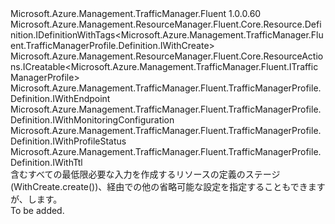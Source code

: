 <Type Name="IWithCreate" FullName="Microsoft.Azure.Management.TrafficManager.Fluent.TrafficManagerProfile.Definition.IWithCreate">
  <TypeSignature Language="C#" Value="public interface IWithCreate : Microsoft.Azure.Management.ResourceManager.Fluent.Core.Resource.Definition.IDefinitionWithTags&lt;Microsoft.Azure.Management.TrafficManager.Fluent.TrafficManagerProfile.Definition.IWithCreate&gt;, Microsoft.Azure.Management.ResourceManager.Fluent.Core.ResourceActions.ICreatable&lt;Microsoft.Azure.Management.TrafficManager.Fluent.ITrafficManagerProfile&gt;, Microsoft.Azure.Management.TrafficManager.Fluent.TrafficManagerProfile.Definition.IWithEndpoint, Microsoft.Azure.Management.TrafficManager.Fluent.TrafficManagerProfile.Definition.IWithMonitoringConfiguration, Microsoft.Azure.Management.TrafficManager.Fluent.TrafficManagerProfile.Definition.IWithProfileStatus, Microsoft.Azure.Management.TrafficManager.Fluent.TrafficManagerProfile.Definition.IWithTtl" />
  <TypeSignature Language="ILAsm" Value=".class public interface auto ansi abstract IWithCreate implements class Microsoft.Azure.Management.ResourceManager.Fluent.Core.Resource.Definition.IDefinitionWithTags`1&lt;class Microsoft.Azure.Management.TrafficManager.Fluent.TrafficManagerProfile.Definition.IWithCreate&gt;, class Microsoft.Azure.Management.ResourceManager.Fluent.Core.ResourceActions.ICreatable`1&lt;class Microsoft.Azure.Management.TrafficManager.Fluent.ITrafficManagerProfile&gt;, class Microsoft.Azure.Management.ResourceManager.Fluent.Core.ResourceActions.IIndexable, class Microsoft.Azure.Management.TrafficManager.Fluent.TrafficManagerProfile.Definition.IWithEndpoint, class Microsoft.Azure.Management.TrafficManager.Fluent.TrafficManagerProfile.Definition.IWithMonitoringConfiguration, class Microsoft.Azure.Management.TrafficManager.Fluent.TrafficManagerProfile.Definition.IWithProfileStatus, class Microsoft.Azure.Management.TrafficManager.Fluent.TrafficManagerProfile.Definition.IWithTtl" />
  <TypeSignature Language="DocId" Value="T:Microsoft.Azure.Management.TrafficManager.Fluent.TrafficManagerProfile.Definition.IWithCreate" />
  <TypeSignature Language="VB.NET" Value="Public Interface IWithCreate&#xA;Implements ICreatable(Of ITrafficManagerProfile), IDefinitionWithTags(Of IWithCreate), IWithEndpoint, IWithMonitoringConfiguration, IWithProfileStatus, IWithTtl" />
  <TypeSignature Language="F#" Value="type IWithCreate = interface&#xA;    interface ICreatable&lt;ITrafficManagerProfile&gt;&#xA;    interface IIndexable&#xA;    interface IDefinitionWithTags&lt;IWithCreate&gt;&#xA;    interface IWithMonitoringConfiguration&#xA;    interface IWithTtl&#xA;    interface IWithProfileStatus&#xA;    interface IWithEndpoint" />
  <AssemblyInfo>
    <AssemblyName>Microsoft.Azure.Management.TrafficManager.Fluent</AssemblyName>
    <AssemblyVersion>1.0.0.60</AssemblyVersion>
  </AssemblyInfo>
  <Interfaces>
    <Interface>
      <InterfaceName>Microsoft.Azure.Management.ResourceManager.Fluent.Core.Resource.Definition.IDefinitionWithTags&lt;Microsoft.Azure.Management.TrafficManager.Fluent.TrafficManagerProfile.Definition.IWithCreate&gt;</InterfaceName>
    </Interface>
    <Interface>
      <InterfaceName>Microsoft.Azure.Management.ResourceManager.Fluent.Core.ResourceActions.ICreatable&lt;Microsoft.Azure.Management.TrafficManager.Fluent.ITrafficManagerProfile&gt;</InterfaceName>
    </Interface>
    <Interface>
      <InterfaceName>Microsoft.Azure.Management.TrafficManager.Fluent.TrafficManagerProfile.Definition.IWithEndpoint</InterfaceName>
    </Interface>
    <Interface>
      <InterfaceName>Microsoft.Azure.Management.TrafficManager.Fluent.TrafficManagerProfile.Definition.IWithMonitoringConfiguration</InterfaceName>
    </Interface>
    <Interface>
      <InterfaceName>Microsoft.Azure.Management.TrafficManager.Fluent.TrafficManagerProfile.Definition.IWithProfileStatus</InterfaceName>
    </Interface>
    <Interface>
      <InterfaceName>Microsoft.Azure.Management.TrafficManager.Fluent.TrafficManagerProfile.Definition.IWithTtl</InterfaceName>
    </Interface>
  </Interfaces>
  <Docs>
    <summary>
            含むすべての最低限必要な入力を作成するリソースの定義のステージ (WithCreate.create())、経由での他の省略可能な設定を指定することもできますが、します。
            </summary>
    <remarks>To be added.</remarks>
  </Docs>
  <Members />
</Type>